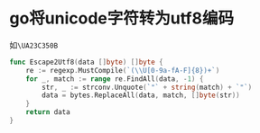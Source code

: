 # go将unicode字符转为utf8编码

 如`\UA23C350B`

```go
func Escape2Utf8(data []byte) []byte {
	re := regexp.MustCompile(`(\\U[0-9a-fA-F]{8})+`)
	for _, match := range re.FindAll(data, -1) {
		str, _ := strconv.Unquote(`"` + string(match) + `"`)
		data = bytes.ReplaceAll(data, match, []byte(str))
	}
	return data
}
```